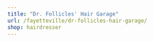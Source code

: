 ```yaml
---
title: "Dr. Follicles' Hair Garage"
url: /fayetteville/dr-follicles-hair-garage/
shop: hairdresser
---
```

